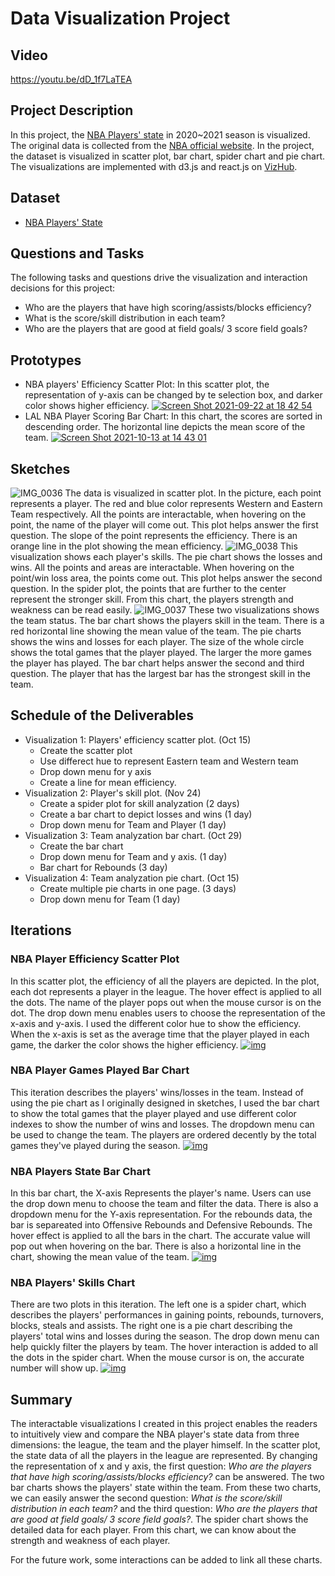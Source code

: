 # Data Visualization Project

## Video
https://youtu.be/dD_1f7LaTEA

## Project Description
In this project, the [NBA Players' state](https://gist.github.com/yichenlilyc/e82f39f103162cda7efc2c5662e203fd) in 2020~2021 season is visualized. The original data is collected from the [NBA official website](https://www.nba.com/stats/players/traditional/?sort=TD3&dir=-1). In the project, the dataset is visualized in scatter plot, bar chart, spider chart and pie chart. The visualizations are implemented with d3.js and react.js on [VizHub](https://vizhub.com/).

## Dataset
* [NBA Players' State](https://gist.github.com/yichenlilyc/e82f39f103162cda7efc2c5662e203fd)

## Questions and Tasks
The following tasks and questions drive the visualization and interaction decisions for this project:
* Who are the players that have high scoring/assists/blocks efficiency?
* What is the score/skill distribution in each team?
* Who are the players that are good at field goals/ 3 score field goals?

## Prototypes
* NBA players' Efficiency Scatter Plot: In this scatter plot, the representation of y-axis can be changed by te selection box, and darker color shows higher efficiency. 
[![Screen Shot 2021-09-22 at 18 42 54](https://user-images.githubusercontent.com/44181571/145346263-a54e9eb7-e6b7-466b-83ca-ec7ad956e777.png)](https://vizhub.com/yichenlilyc/d692441922ab4bb4ac3e53081d7fe0af)
* LAL NBA Player Scoring Bar Chart: In this chart, the scores are sorted in descending order. The horizontal line depicts the mean score of the team.
[![Screen Shot 2021-10-13 at 14 43 01](https://user-images.githubusercontent.com/44181571/137216684-4c15e5d4-fa78-480d-aaa6-fcfb0e8ca62d.png)](https://vizhub.com/yichenlilyc/0baca9e766834caba2b65d6d6e21b436) 

## Sketches
![IMG_0036](https://user-images.githubusercontent.com/44181571/137221818-8d0fe0d0-fdcc-4ff5-ad55-7dd3c1640279.jpg)
The data is visualized in scatter plot. In the picture, each point represents a player. The red and blue color represents Western and Eastern Team respectively. All the points are interactable, when hovering on the point, the name of the player will come out. 
This plot helps answer the first question. The slope of the point represents the efficiency. There is an orange line in the plot showing the mean efficiency.
![IMG_0038](https://user-images.githubusercontent.com/44181571/137221836-aebc403f-3649-4202-bb4f-e63387f6bd6c.jpg)
This visualization shows each player's skills. The pie chart shows the losses and wins. All the points and areas are interactable. When hovering on the point/win loss area, the points come out. 
This plot helps answer the second question. In the spider plot, the points that are further to the center represent the stronger skill. From this chart, the players strength and weakness can be read easily.
![IMG_0037](https://user-images.githubusercontent.com/44181571/137221860-f53f24aa-24f9-450a-94b3-511cbc308875.jpg)
These two visualizations shows the team status. The bar chart shows the players skill in the team. There is a red horizontal line showing the mean value of the team. The pie charts shows the wins and losses for each player. The size of the whole circle shows the total games that the player played. The larger the more games the player has played. 
The bar chart helps answer the second and third question. The player that has the largest bar has the strongest skill in the team.

## Schedule of the Deliverables
* Visualization 1: Players' efficiency scatter plot. (Oct 15)
  * Create the scatter plot
  * Use differect hue to represent Eastern team and Western team
  * Drop down menu for y axis
  * Create a line for mean efficiency.
* Visualization 2: Player's skill plot. (Nov 24)
  * Create a spider plot for skill analyzation (2 days)
  * Create a bar chart to depict losses and wins (1 day)
  * Drop down menu for Team and Player (1 day)
* Visualization 3: Team analyzation bar chart. (Oct 29)
  * Create the bar chart 
  * Drop down menu for Team and y axis. (1 day)
  * Bar chart for Rebounds (3 day)
* Visualization 4: Team analyzation pie chart. (Oct 15)
  * Create multiple pie charts in one page. (3 days)
  * Drop down menu for Team (1 day)

## Iterations
### NBA Player Efficiency Scatter Plot
In this scatter plot, the efficiency of all the players are depicted. In the plot, each dot represents a player in the league. The hover effect is applied to all the dots. The name of the player pops out when the mouse cursor is on the dot. The drop down menu enables users to choose the representation of the x-axis and y-axis. I used the different color hue to show the efficiency. When the x-axis is set as the average time that the player played in each game, the darker the color shows the higher efficiency.
[![img](https://user-images.githubusercontent.com/44181571/145342614-b0584b3b-e36d-4ed8-8cf9-1adbbbfa6f86.png)](https://vizhub.com/yichenlilyc/7a8c7838797c46f48ce0224661ab3e0c)

### NBA Player Games Played Bar Chart
This iteration describes the players' wins/losses in the team. Instead of using the pie chart as I originally designed in sketches, I used the bar chart to show the total games that the player played and use different color indexes to show the number of wins and losses. The dropdown menu can be used to change the team. The players are ordered decently by the total games they've played during the season.
[![img](https://user-images.githubusercontent.com/44181571/145344500-16e70c41-c8b3-45b9-8f2d-f0913045280a.png)](https://vizhub.com/yichenlilyc/539d25adc25942359d0cd205959603f0?edit=files&file=index.js)

### NBA Players State Bar Chart
In this bar chart, the X-axis Represents the player's name. Users can use the drop down menu to choose the team and filter the data. There is also a dropdown menu for the Y-axis representation. For the rebounds data, the bar is separeated into Offensive Rebounds and Defensive Rebounds. The hover effect is applied to all the bars in the chart. The accurate value will pop out when hovering on the bar. There is also a horizontal line in the chart, showing the mean value of the team. 
[![img](https://user-images.githubusercontent.com/44181571/145344646-bc4316b1-030b-480e-9d67-024781add402.png)](https://vizhub.com/yichenlilyc/584f1db67d254305aec291f72a296c8d?edit=files&file=index.html)

### NBA Players' Skills Chart
There are two plots in this iteration. The left one is a spider chart, which describes the players' performances in gaining points, rebounds, turnovers, blocks, steals and assists. The right one is a pie chart describing the players' total wins and losses during the season. The drop down menu can help quickly filter the players by team. The hover interaction is added to all the dots in the spider chart. When the mouse cursor is on, the accurate number will show up.
[![img](https://user-images.githubusercontent.com/44181571/144335940-b0839f6d-7563-40fa-9428-faab950afc0b.png)](https://vizhub.com/yichenlilyc/825ccc94175143e2add9e45b98efc2d4?edit=files&file=index.js)

## Summary
The interactable visualizations I created in this project enables the readers to intuitively view and compare the NBA player's state data from three dimensions: the league, the team and the player himself. In the scatter plot, the state data of all the players in the league are represented. By changing the representation of x and y axis, the first question: *Who are the players that have high scoring/assists/blocks efficiency?* can be answered. The two bar charts shows the players' state within the team. From these two charts, we can easily answer the second question: *What is the score/skill distribution in each team?* and the third question: *Who are the players that are good at field goals/ 3 score field goals?*. The spider chart shows the detailed data for each player. From this chart, we can know about the strength and weakness of each player. 

For the future work, some interactions can be added to link all these charts.
